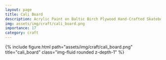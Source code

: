 ```yaml
---
layout: page
title: Cali Board
description: Acrylic Paint on Baltic Birch Plywood Hand-Crafted Skateboard, 2013
img: assets/img/craft/cali_board.png
importance: 17
category: craft
---
```


<div class="row">
    <div class="col-sm mt-3 mt-md-0">
        {% include figure.html path="assets/img/craft/cali_board.png" title="cali_board" class="img-fluid rounded z-depth-1" %}
    </div>
</div>
